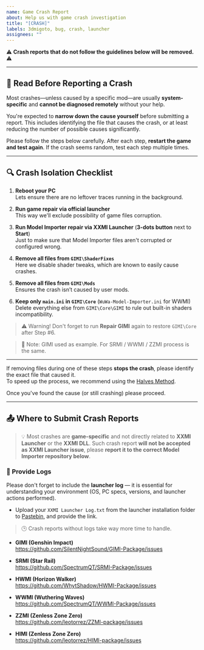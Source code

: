 ```yaml
---
name: Game Crash Report
about: Help us with game crash investigation
title: "[CRASH]"
labels: 3dmigoto, bug, crash, launcher
assignees: ""
---
```


⚠️ **Crash reports that do not follow the guidelines below will be removed.** ⚠️

---

## 📌 Read Before Reporting a Crash

Most crashes—unless caused by a specific mod—are usually **system-specific** and **cannot be diagnosed remotely** without your help.

You're expected to **narrow down the cause yourself** before submitting a report. This includes identifying the file that causes the crash, or at least reducing the number of possible causes significantly.

Please follow the steps below carefully. After each step, **restart the game and test again**. If the crash seems random, test each step multiple times.

---

## 🔍 Crash Isolation Checklist

1. **Reboot your PC**  
   Lets ensure there are no leftover traces running in the background.

2. **Run game repair via official launcher**  
   This way we'll exclude possibility of game files corruption.

3. **Run Model Importer repair via XXMI Launcher** (**3-dots button** next to **Start**)  
   Just to make sure that Model Importer files aren't corrupted or configured wrong.

4. **Remove all files from `GIMI\ShaderFixes`**  
   Here we disable shader tweaks, which are known to easily cause crashes.

5. **Remove all files from `GIMI\Mods`**  
   Ensures the crash isn’t caused by user mods.

6. **Keep only `main.ini` in `GIMI\Core`** (`WuWa-Model-Importer.ini` for WWMI)  
   Delete everything else from `GIMI\Core\GIMI` to rule out built-in shaders incompatibility.

> ⚠️ Warning! Don't forget to run **Repair GIMI** again to restore `GIMI\Core` after Step #6.

> 📝 Note: GIMI used as example. For SRMI / WWMI / ZZMI process is the same.

---

If removing files during one of these steps **stops the crash**, please identify the exact file that caused it.  
To speed up the process, we recommend using the [Halves Method](https://leotorrez.github.io/modding/guides/troubleshooting#the-halves-method).

Once you've found the cause (or still crashing) please proceed.

---

## 📤 Where to Submit Crash Reports

> 💡 Most crashes are **game-specific** and not directly related to **XXMI Launcher** or the **XXMI DLL**. Such crash report **will not be accepted as XXMI Launcher issue**, please **report it to the correct Model Importer repository below**.

### **📄 Provide Logs**

Please don't forget to include the **launcher log** — it is essential for understanding your environment (OS, PC specs, versions, and launcher actions performed).

- Upload your `XXMI Launcher Log.txt` from the launcher installation folder to [Pastebin](https://pastebin.com), and provide the link.

> 🕒 Crash reports without logs take way more time to handle.

- **GIMI (Genshin Impact)**  
  https://github.com/SilentNightSound/GIMI-Package/issues

- **SRMI (Star Rail)**  
  https://github.com/SpectrumQT/SRMI-Package/issues

- **HWMI (Horizon Walker)**  
  https://github.com/WhytShadow/HWMI-Package/issues

- **WWMI (Wuthering Waves)**  
  https://github.com/SpectrumQT/WWMI-Package/issues

- **ZZMI (Zenless Zone Zero)**  
  https://github.com/leotorrez/ZZMI-package/issues

- **HIMI (Zenless Zone Zero)**  
  https://github.com/leotorrez/HIMI-package/issues
